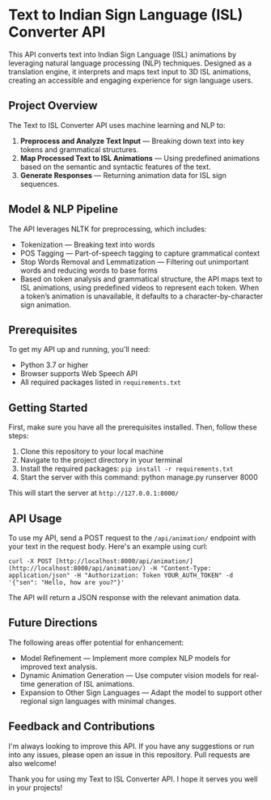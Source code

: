 # Text to Indian Sign Language (ISL) Converter API

This API converts text into Indian Sign Language (ISL) animations by leveraging natural language processing (NLP) techniques. Designed as a translation engine, it interprets and maps text input to 3D ISL animations, creating an accessible and engaging experience for sign language users.

## Project Overview

The Text to ISL Converter API uses machine learning and NLP to:
 1. **Preprocess and Analyze Text Input** — Breaking down text into key tokens and grammatical structures.
 2. **Map Processed Text to ISL Animations** — Using predefined animations based on the semantic and syntactic features of the text.
 3. **Generate Responses** — Returning animation data for ISL sign sequences.

## Model & NLP Pipeline

The API leverages NLTK for preprocessing, which includes:

- Tokenization — Breaking text into words
- POS Tagging — Part-of-speech tagging to capture grammatical context
- Stop Words Removal and Lemmatization — Filtering out unimportant words and reducing words to base forms
- Based on token analysis and grammatical structure, the API maps text to ISL animations, using predefined videos to represent each token. When a token’s animation is unavailable, it defaults to a character-by-character sign animation.

## Prerequisites

To get my API up and running, you'll need:

 - Python 3.7 or higher
 - Browser supports Web Speech API
 - All required packages listed in `requirements.txt`

## Getting Started

First, make sure you have all the prerequisites installed. Then, follow these steps:

1. Clone this repository to your local machine
2. Navigate to the project directory in your terminal
3. Install the required packages: `pip install -r requirements.txt`
4. Start the server with this command: python manage.py runserver 8000

This will start the server at `http://127.0.0.1:8000/`

## API Usage

To use my API, send a POST request to the `/api/animation/` endpoint with your text in the request body. Here's an example using curl:
```
curl -X POST [http://localhost:8000/api/animation/](http://localhost:8000/api/animation/) -H "Content-Type: application/json" -H "Authorization: Token YOUR_AUTH_TOKEN" -d '{"sen": "Hello, how are you?"}'

```
The API will return a JSON response with the relevant animation data.

## Future Directions
The following areas offer potential for enhancement:

- Model Refinement — Implement more complex NLP models for improved text analysis.
- Dynamic Animation Generation — Use computer vision models for real-time generation of ISL animations.
- Expansion to Other Sign Languages — Adapt the model to support other regional sign languages with minimal changes.
## Feedback and Contributions

I'm always looking to improve this API. If you have any suggestions or run into any issues, please open an issue in this repository. Pull requests are also welcome!

Thank you for using my Text to ISL Converter API. I hope it serves you well in your projects!

